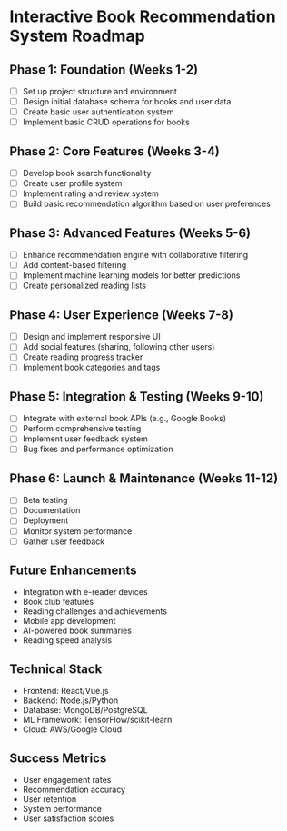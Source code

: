 # Interactive Book Recommendation System Roadmap

## Phase 1: Foundation (Weeks 1-2)
- [ ] Set up project structure and environment
- [ ] Design initial database schema for books and user data
- [ ] Create basic user authentication system
- [ ] Implement basic CRUD operations for books

## Phase 2: Core Features (Weeks 3-4)
- [ ] Develop book search functionality
- [ ] Create user profile system
- [ ] Implement rating and review system
- [ ] Build basic recommendation algorithm based on user preferences

## Phase 3: Advanced Features (Weeks 5-6)
- [ ] Enhance recommendation engine with collaborative filtering
- [ ] Add content-based filtering
- [ ] Implement machine learning models for better predictions
- [ ] Create personalized reading lists

## Phase 4: User Experience (Weeks 7-8)
- [ ] Design and implement responsive UI
- [ ] Add social features (sharing, following other users)
- [ ] Create reading progress tracker
- [ ] Implement book categories and tags

## Phase 5: Integration & Testing (Weeks 9-10)
- [ ] Integrate with external book APIs (e.g., Google Books)
- [ ] Perform comprehensive testing
- [ ] Implement user feedback system
- [ ] Bug fixes and performance optimization

## Phase 6: Launch & Maintenance (Weeks 11-12)
- [ ] Beta testing
- [ ] Documentation
- [ ] Deployment
- [ ] Monitor system performance
- [ ] Gather user feedback

## Future Enhancements
- Integration with e-reader devices
- Book club features
- Reading challenges and achievements
- Mobile app development
- AI-powered book summaries
- Reading speed analysis

## Technical Stack
- Frontend: React/Vue.js
- Backend: Node.js/Python
- Database: MongoDB/PostgreSQL
- ML Framework: TensorFlow/scikit-learn
- Cloud: AWS/Google Cloud

## Success Metrics
- User engagement rates
- Recommendation accuracy
- User retention
- System performance
- User satisfaction scores

